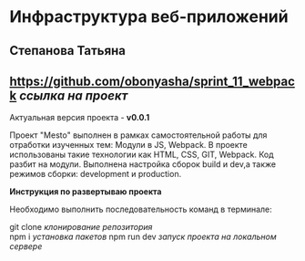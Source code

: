 # Инфраструктура веб-приложений
## Степанова Татьяна  
## https://github.com/obonyasha/sprint_11_webpack *ссылка на проект*

Актуальная версия проекта - **v0.0.1**  

Проект "Mesto" выполнен в рамках самостоятельной работы для отработки изученных тем: Модули в JS, Webpack.
В проекте использованы такие технологии как HTML, CSS, GIT, Webpack.
Код разбит на модули. Выполнена настройка сборок build и dev,а также режимов сборки: development и production.

**Инструкция по развертываю проекта**

Необходимо выполнить последовательность команд в терминале:

git clone *клонирование репозитория*  
npm i *установка пакетов*
npm run dev *запуск проекта на локальном сервере*
